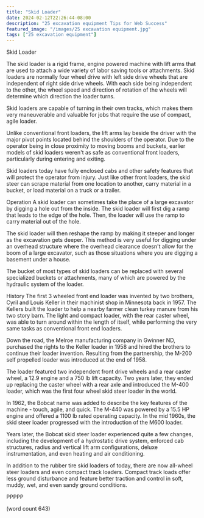 ```yaml
---
title: "Skid Loader"
date: 2024-02-12T22:26:44-08:00
description: "25 excavation equipment Tips for Web Success"
featured_image: "/images/25 excavation equipment.jpg"
tags: ["25 excavation equipment"]
---
```


Skid Loader

The skid loader is a rigid frame, engine powered
machine with lift arms that are used to attach a
wide variety of labor saving tools or attachments.
Skid loaders are normally four wheel drive with 
left side drive wheels that are independent of
right side drive wheels.  With each side being
independent to the other, the wheel speed and
direction of rotation of the wheels will determine
which direction the loader turns.

Skid loaders are capable of turning in their own
tracks, which makes them very maneuverable and 
valuable for jobs that require the use of compact,
agile loader.

Unlike conventional front loaders, the lift arms
lay beside the driver with the major pivot points
located behind the shoulders of the operator.  Due
to the operator being in close proximity to moving
booms and buckets, earlier models of skid loaders
weren't as safe as conventional front loaders,
particularly during entering and exiting.

Skid loaders today have fully enclosed cabs and
other safety features that will protect the operator
from injury.  Just like other front loaders, 
the skid steer can scrape material from one 
location to another, carry material in a bucket,
or load material on a truck or a trailer.

Operation
A skid loader can sometimes take the place of a
large excavator by digging a hole out from the
inside.  The skid loader will first dig a ramp
that leads to the edge of the hole.  Then, the
loader will use the ramp to carry material out
of the hole.  

The skid loader will then reshape the ramp by
making it steeper and longer as the excavation
gets deeper.  This method is very useful for 
digging under an overhead structure where the
overhead clearance doesn't allow for the boom of
a large excavator, such as those situations where
you are digging a basement under a house.

The bucket of most types of skid loaders can be
replaced with several specialized buckets or
attachments, many of which are powered by the 
hydraulic system of the loader.  

History
The first 3 wheeled front end loader was invented
by two brothers, Cyril and Louis Keller in their
machinist shop in Minnesota back in 1957.  The
Kellers built the loader to help a nearby farmer
clean turkey manure from his two story barn.  The
light and compact loader, with the rear caster
wheel, was able to turn around within the length
of itself, while performing the very same tasks as
conventional front end loaders.

Down the road, the Melroe manufacturing company
in Gwinner ND, purchased the rights to the Keller
loader in 1958 and hired the brothers to continue
their loader invention.  Resulting from the 
partnership, the M-200 self propelled loader was
introduced at the end of 1958.  

The loader featured two independent front drive
wheels and a rear caster wheel, a 12.9 engine and
a 750 lb lift capacity.  Two years later, they 
ended up replacing the caster wheel with a rear
axle and introduced the M-400 loader, which was
the first four wheel skid steer loader in the 
world.

In 1962, the Bobcat name was added to describe 
the key features of the machine - touch, agile, and
quick.  The M-440 was powered by a 15.5 HP engine
and offered a 1100 lb rated operating capacity.
In the mid 1960s, the skid steer loader progressed
with the introduction of the M600 loader.

Years later, the Bobcat skid steer loader experienced
quite a few changes, including the development of
a hydrostatic drive system, enforced cab structures,
radius and vertical lift arm configurations, 
deluxe instrumentation, and even heating and air
conditioning.

In addition to the rubber tire skid loaders of today,
there are now all-wheel steer loaders and even
compact track loaders. Compact track loads offer
less ground disturbance and feature better traction
and control in soft, muddy, wet, and even sandy
ground conditions.

PPPPP

(word count 643)
